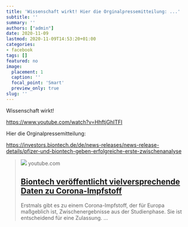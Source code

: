 ```yaml
---
title: 'Wissenschaft wirkt! Hier die Orginalpressemitteilung: ...'
subtitle: ''
summary: ''
authors: ["admin"]
date: 2020-11-09
lastmod: 2020-11-09T14:53:20+01:00
categories:
- facebook
tags: []
featured: no
image:
  placement: 1
  caption: ''
  focal_point: 'Smart'
  preview_only: true
slug: ''
---
```

Wissenschaft wirkt!

https://www.youtube.com/watch?v=HhftjGhITFI

Hier die Orginalpressemitteilung:

https://investors.biontech.de/de/news-releases/news-release-details/pfizer-und-biontech-geben-erfolgreiche-erste-zwischenanalyse
> [![](https://i.ytimg.com/vi/HhftjGhITFI/maxresdefault.jpg)](https://www.youtube.com/watch?v=HhftjGhITFI)
> youtube.com
> ## [Biontech veröffentlicht vielversprechende Daten zu Corona-Impfstoff](https://www.youtube.com/watch?v=HhftjGhITFI)
>
>Erstmals gibt es zu einem Corona-Impfstoff, der für Europa maßgeblich ist, Zwischenergebnisse aus der Studienphase. Sie ist entscheidend für eine Zulassung. ...

